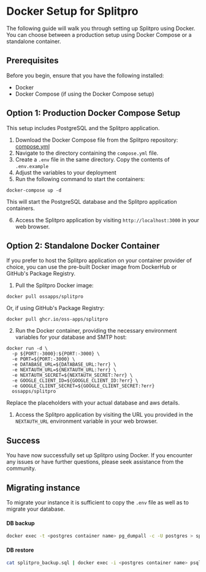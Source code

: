 # Docker Setup for Splitpro

The following guide will walk you through setting up Splitpro using Docker. You can choose between a production setup using Docker Compose or a standalone container.

## Prerequisites

Before you begin, ensure that you have the following installed:

- Docker
- Docker Compose (if using the Docker Compose setup)

## Option 1: Production Docker Compose Setup

This setup includes PostgreSQL and the Splitpro application.

1. Download the Docker Compose file from the Splitpro repository: [compose.yml](https://github.com/oss-apps/split-pro/blob/main/docker/prod/compose.yml)
2. Navigate to the directory containing the `compose.yml` file.
3. Create a `.env` file in the same directory. Copy the contents of `.env.example`
4. Adjust the variables to your deployment
5. Run the following command to start the containers:

```
docker-compose up -d
```

This will start the PostgreSQL database and the Splitpro application containers.

6. Access the Splitpro application by visiting `http://localhost:3000` in your web browser.

## Option 2: Standalone Docker Container

If you prefer to host the Splitpro application on your container provider of choice, you can use the pre-built Docker image from DockerHub or GitHub's Package Registry.

1. Pull the Splitpro Docker image:

```
docker pull ossapps/splitpro
```

Or, if using GitHub's Package Registry:

```
docker pull ghcr.io/oss-apps/splitpro
```

2. Run the Docker container, providing the necessary environment variables for your database and SMTP host:

```
docker run -d \
  -p ${PORT:-3000}:${PORT:-3000} \
  -e PORT=${PORT:-3000} \
  -e DATABASE_URL=${DATABASE_URL:?err} \
  -e NEXTAUTH_URL=${NEXTAUTH_URL:?err} \
  -e NEXTAUTH_SECRET=${NEXTAUTH_SECRET:?err} \
  -e GOOGLE_CLIENT_ID=${GOOGLE_CLIENT_ID:?err} \
  -e GOOGLE_CLIENT_SECRET=${GOOGLE_CLIENT_SECRET:?err}
  ossapps/splitpro
```

Replace the placeholders with your actual database and aws details.

1. Access the Splitpro application by visiting the URL you provided in the `NEXTAUTH_URL` environment variable in your web browser.

## Success

You have now successfully set up Splitpro using Docker. If you encounter any issues or have further questions, please seek assistance from the community.

## Migrating instance

To migrate your instance it is sufficient to copy the `.env` file as well as to migrate your database.

#### DB backup

```bash
docker exec -t <postgres container name> pg_dumpall -c -U postgres > splitpro_backup.sql
```

#### DB restore

```bash
cat splitpro_backup.sql | docker exec -i <postgres container name> psql -U postgres
```

